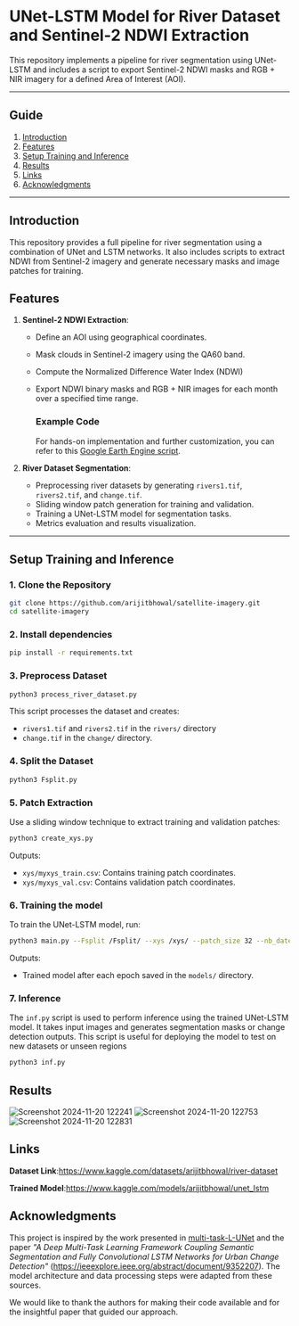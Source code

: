 # UNet-LSTM Model for River Dataset and Sentinel-2 NDWI Extraction

This repository implements a pipeline for river segmentation using UNet-LSTM and includes a script to export Sentinel-2 NDWI masks and RGB + NIR imagery for a defined Area of Interest (AOI).

---
## Guide
1. [Introduction](#introduction)
2. [Features](#features)
3. [Setup Training and Inference](#setup-training-and-inference)
4. [Results](#results)
5. [Links](#links)
6. [Acknowledgments](#acknowledgments)
---

## Introduction
This repository provides a full pipeline for river segmentation using a combination of UNet and LSTM networks. It also includes scripts to extract NDWI from Sentinel-2 imagery and generate necessary masks and image patches for training.

## Features

1. **Sentinel-2 NDWI Extraction**:
   - Define an AOI using geographical coordinates.
   - Mask clouds in Sentinel-2 imagery using the QA60 band.
   - Compute the Normalized Difference Water Index (NDWI)
   - Export NDWI binary masks and RGB + NIR images for each month over a specified time range.
   
     ### Example Code
     For hands-on implementation and further customization, you can refer to this [Google Earth Engine script](https://code.earthengine.google.com/3cce22b6f8ff4aa0aafe1fb496f98d71).

2. **River Dataset Segmentation**:
   - Preprocessing river datasets by generating `rivers1.tif`, `rivers2.tif`, and `change.tif`.
   - Sliding window patch generation for training and validation.
   - Training a UNet-LSTM model for segmentation tasks.
   - Metrics evaluation and results visualization.
---

## Setup Training and Inference

### 1. Clone the Repository
```bash
git clone https://github.com/arijitbhowal/satellite-imagery.git
cd satellite-imagery
```
### 2. Install dependencies
```bash
pip install -r requirements.txt
```
### 3. Preprocess Dataset
```bash
python3 process_river_dataset.py
```
This script processes the dataset and creates:
 - `rivers1.tif` and `rivers2.tif` in the `rivers/` directory
 - `change.tif` in the `change/` directory.
### 4. Split the Dataset
```bash
python3 Fsplit.py
```
### 5. Patch Extraction
Use a sliding window technique to extract training and validation patches:
```bash
python3 create_xys.py
```
Outputs:
- `xys/myxys_train.csv`: Contains training patch coordinates.
- `xys/myxys_val.csv`: Contains validation patch coordinates.

### 6. Training the model
To train the UNet-LSTM model, run:
```bash
python3 main.py --Fsplit /Fsplit/ --xys /xys/ --patch_size 32 --nb_dates 19
```
Outputs:
- Trained model after each epoch saved in the `models/` directory.

### 7. Inference
The `inf.py` script is used to perform inference using the trained UNet-LSTM model. It takes input images and generates segmentation masks or change detection outputs. This script is useful for deploying the model to test on new datasets or unseen regions
```bash
python3 inf.py

```
## Results
![Screenshot 2024-11-20 122241](https://github.com/user-attachments/assets/211bb20b-da4b-461e-911d-0635a88daa28)
![Screenshot 2024-11-20 122753](https://github.com/user-attachments/assets/cbc58fbe-c328-499a-87ec-5b1d53261949)
![Screenshot 2024-11-20 122831](https://github.com/user-attachments/assets/a1df1b8c-51b5-4675-98c7-acc8b432d3fa)

## Links
**Dataset Link**:https://www.kaggle.com/datasets/arijitbhowal/river-dataset

**Trained Model**:https://www.kaggle.com/models/arijitbhowal/unet_lstm

## Acknowledgments

This project is inspired by the work presented in [multi-task-L-UNet](https://github.com/mpapadomanolaki/multi-task-L-UNet/tree/main) and the paper *"A Deep Multi-Task Learning Framework Coupling Semantic Segmentation and Fully Convolutional LSTM Networks for Urban Change Detection"* (https://ieeexplore.ieee.org/abstract/document/9352207). The model architecture and data processing steps were adapted from these sources.

We would like to thank the authors for making their code available and for the insightful paper that guided our approach.
